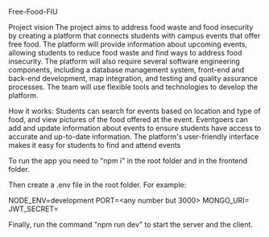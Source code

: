 Free-Food-FIU

Project vision The project aims to address food waste and food insecurity by creating a platform that connects students with campus events that offer free food. The platform will provide information about upcoming events, allowing students to reduce food waste and find ways to address food insecurity. The platform will also require several software engineering components, including a database management system, front-end and back-end development, map integration, and testing and quality assurance processes. The team will use flexible tools and technologies to develop the platform.

How it works: Students can search for events based on location and type of food, and view pictures of the food offered at the event. Eventgoers can add and update information about events to ensure students have access to accurate and up-to-date information. The platform's user-friendly interface makes it easy for students to find and attend events


To run the app you need to "npm i" in the root folder and in the frontend folder.

Then create a .env file in the root folder. For example:

NODE_ENV=development
PORT=<any number but 3000>
MONGO_URI=<your connection link to your db>
JWT_SECRET=<anything>

Finally, run the command "npm run dev" to start the server and the client.
